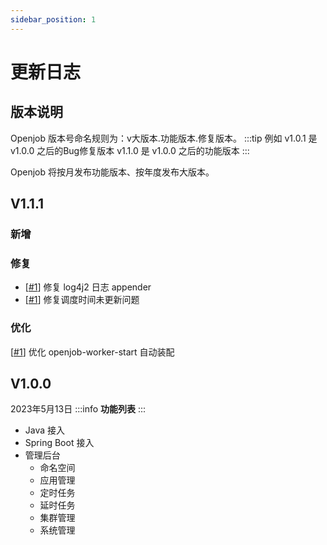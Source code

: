 ```yaml
---
sidebar_position: 1
---
```


# 更新日志
## 版本说明
Openjob 版本号命名规则为：v大版本.功能版本.修复版本。
:::tip 例如
v1.0.1 是 v1.0.0 之后的Bug修复版本 v1.1.0 是 v1.0.0 之后的功能版本
:::

Openjob 将按月发布功能版本、按年度发布大版本。

## V1.1.1

### 新增

### 修复
- [[#1](11)] 修复 log4j2 日志 appender
- [[#1](11)] 修复调度时间未更新问题

### 优化
[[#1](11)] 优化 openjob-worker-start 自动装配


## V1.0.0
2023年5月13日
:::info
**功能列表**
:::
- Java 接入
- Spring Boot 接入
- 管理后台
  - 命名空间
  - 应用管理
  - 定时任务
  - 延时任务
  - 集群管理
  - 系统管理